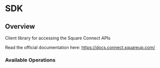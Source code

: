 # SDK

## Overview

Client library for accessing the Square Connect APIs

Read the official documentation here:
<https://docs.connect.squareup.com/>
### Available Operations

